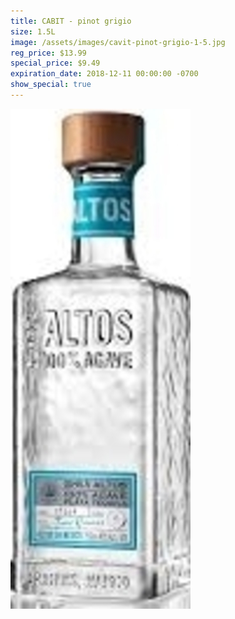 ```yaml
---
title: CABIT - pinot grigio
size: 1.5L
image: /assets/images/cavit-pinot-grigio-1-5.jpg
reg_price: $13.99
special_price: $9.49
expiration_date: 2018-12-11 00:00:00 -0700
show_special: true
---
```


![](/assets/images/versions/olmeca-2-1---x----288-800x---.jpg)